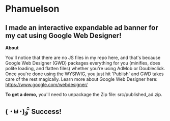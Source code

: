 Phamuelson
==============

I made an interactive expandable ad banner for my cat using Google Web Designer!
--------------


**About**

You'll notice that there are no JS files in my repo here, and that's because Google Web Designer (GWD) packages everything for you (minifies, does polite loading, and flatten files) whether you're using AdMob or Doubleclick. Once you're done using the WYSIWIG, you just hit 'Publish' and GWD takes care of the rest magically. Learn more about Google Web Designer here:
https://www.google.com/webdesigner/

**To get a demo,** you'll need to unpackage the Zip file: src/published_ad.zip.


( ･ㅂ･)و ̑̑ Success!
--------------